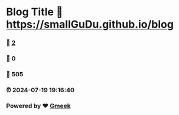 # Blog Title :link: https://smallGuDu.github.io/blog 
### :page_facing_up: [2](https://smallGuDu.github.io/blog/tag.html) 
### :speech_balloon: 0 
### :hibiscus: 505 
### :alarm_clock: 2024-07-19 19:16:40 
### Powered by :heart: [Gmeek](https://github.com/Meekdai/Gmeek)
